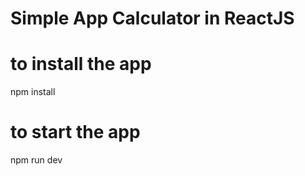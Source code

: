 # Simple App Calculator in ReactJS

# to install the app
npm install 

# to start the app 
npm run dev